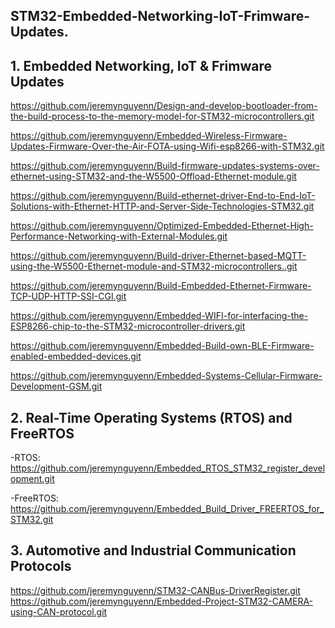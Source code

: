 ## STM32-Embedded-Networking-IoT-Frimware-Updates.

## 1. Embedded Networking, IoT & Frimware Updates
https://github.com/jeremynguyenn/Design-and-develop-bootloader-from-the-build-process-to-the-memory-model-for-STM32-microcontrollers.git

https://github.com/jeremynguyenn/Embedded-Wireless-Firmware-Updates-Firmware-Over-the-Air-FOTA-using-Wifi-esp8266-with-STM32.git

https://github.com/jeremynguyenn/Build-firmware-updates-systems-over-ethernet-using-STM32-and-the-W5500-Offload-Ethernet-module.git

https://github.com/jeremynguyenn/Build-ethernet-driver-End-to-End-IoT-Solutions-with-Ethernet-HTTP-and-Server-Side-Technologies-STM32.git

https://github.com/jeremynguyenn/Optimized-Embedded-Ethernet-High-Performance-Networking-with-External-Modules.git

https://github.com/jeremynguyenn/Build-driver-Ethernet-based-MQTT-using-the-W5500-Ethernet-module-and-STM32-microcontrollers..git

https://github.com/jeremynguyenn/Build-Embedded-Ethernet-Firmware-TCP-UDP-HTTP-SSI-CGI.git

https://github.com/jeremynguyenn/Embedded-WIFI-for-interfacing-the-ESP8266-chip-to-the-STM32-microcontroller-drivers.git

https://github.com/jeremynguyenn/Embedded-Build-own-BLE-Firmware-enabled-embedded-devices.git

https://github.com/jeremynguyenn/Embedded-Systems-Cellular-Firmware-Development-GSM.git


## 2. Real-Time Operating Systems (RTOS) and FreeRTOS
-RTOS: https://github.com/jeremynguyenn/Embedded_RTOS_STM32_register_development.git

-FreeRTOS: https://github.com/jeremynguyenn/Embedded_Build_Driver_FREERTOS_for_STM32.git

## 3. Automotive and Industrial Communication Protocols
https://github.com/jeremynguyenn/STM32-CANBus-DriverRegister.git
https://github.com/jeremynguyenn/Embedded-Project-STM32-CAMERA-using-CAN-protocol.git

